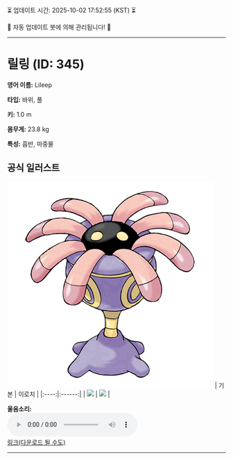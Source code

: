 
⏳ 업데이트 시간: 2025-10-02 17:52:55 (KST) ⏳

🤖 자동 업데이트 봇에 의해 관리됩니다! 🤖

---

# 릴링 (ID: 345)
**영어 이름:** Lileep

**타입:** 바위, 풀

**키:** 1.0 m

**몸무게:** 23.8 kg

**특성:** 흡반, 마중물

## 공식 일러스트
![](https://raw.githubusercontent.com/PokeAPI/sprites/master/sprites/pokemon/other/official-artwork/345.png)
| 기본 | 이로치 |
|:----:|:------:|
| <img src="http://play.pokemonshowdown.com/sprites/ani/lileep.gif" width="200"> | <img src="http://play.pokemonshowdown.com/sprites/ani-shiny/lileep.gif" width="200"> |

**울음소리:**<br><audio controls src="https://raw.githubusercontent.com/PokeAPI/cries/main/cries/pokemon/latest/345.ogg"></audio><br> [링크(다운로드 될 수도)](https://raw.githubusercontent.com/PokeAPI/cries/main/cries/pokemon/latest/345.ogg)


---
